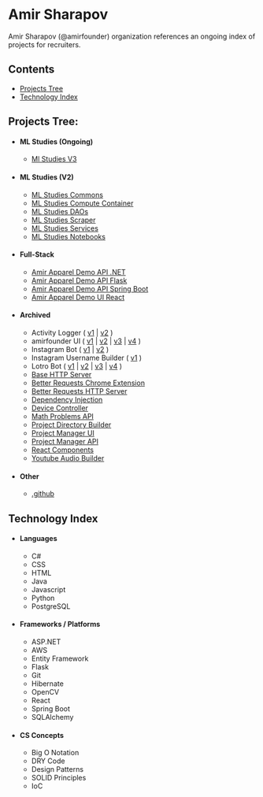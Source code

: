 # Amir Sharapov

Amir Sharapov (@amirfounder) organization references an ongoing index of projects for recruiters.

## Contents

- [Projects Tree](#projects-tree)
- [Technology Index](#technology-index)

## Projects Tree:

- #### ML Studies (Ongoing)
  - [Ml Studies V3](https://github.com/amirfounder/ml-studies-v3)

- #### ML Studies (V2)
  - [ML Studies Commons](https://github.com/amirfounder/ml-studies-commons)
  - [ML Studies Compute Container](https://github.com/amirfounder/ml-studies-compute-container)
  - [ML Studies DAOs](https://github.com/amirfounder/ml-studies-daos)
  - [ML Studies Scraper](https://github.com/amirfounder/ml-studies-scraper)
  - [ML Studies Services](https://github.com/amirfounder/ml-studies-services)
  - [ML Studies Notebooks](https://github.com/amirfounder/ml-studies-notebooks)

- #### Full-Stack
  - [Amir Apparel Demo API .NET](https://github.com/amirfounder/amir-apparel-demo-api-dotnet)
  - [Amir Apparel Demo API Flask](https://github.com/amirfounder/amir-apparel-demo-api-flask)
  - [Amir Apparel Demo API Spring Boot](https://github.com/amirfounder/amir-apparel-demo-api-spring-boot)
  - [Amir Apparel Demo UI React](https://github.com/amirfounder/amir-apparel-demo-ui-react)

- #### Archived
  - Activity Logger (
    [v1](https://github.com/amirfounder/activity-logger-v1) |
    [v2](https://github.com/amirfounder/activity-logger-v2)
    )
  - amirfounder UI (
    [v1](https://github.com/amirfounder/amirfounder-ui-v1) |
    [v2](https://github.com/amirfounder/amirfounder-ui-v2) |
    [v3](https://github.com/amirfounder/amirfounder-ui-v3) |
    [v4](https://github.com/amirfounder/amirfounder-ui-v4)
    )
  - Instagram Bot (
    [v1](https://github.com/amirfounder/instagram-bot-v1) |
    [v2](https://github.com/amirfounder/instagram-bot-v2)
    )
  - Instagram Username Builder (
    [v1](https://github.com/amirfounder/instagram-username-builder-v1)
    )
  - Lotro Bot (
    [v1](https://github.com/amirfounder/lotro-bot-v1) |
    [v2](https://github.com/amirfounder/lotro-bot-v2) |
    [v3](https://github.com/amirfounder/lotro-bot-v3) |
    [v4](https://github.com/amirfounder/lotro-bot-v4)
    )
  - [Base HTTP Server](https://github.com/amirfounder/http-server)
  - [Better Requests Chrome Extension](https://github.com/amirfounder/better-requests-chrome-extension)
  - [Better Requests HTTP Server](https://github.com/amirfounder/better-requests-http-server)
  - [Dependency Injection](https://github.com/amirfounder/dependency-injection)
  - [Device Controller](https://github.com/amirfounder/device-controller)
  - [Math Problems API](https://github.com/amirfounder/math-problems-api)
  - [Project Directory Builder](https://github.com/amirfounder/project-directory-builder)
  - [Project Manager UI](https://github.com/amirfounder/project-manager-ui)
  - [Project Manager API](https://github.com/amirfounder/project-manager-api)
  - [React Components](https://github.com/amirfounder/react-components)
  - [Youtube Audio Builder](https://github.com/amirfounder/youtube-audio-builder)

- #### Other
  - [.github](https://github.com/amirfounder/.github)

## Technology Index

- #### Languages
  - C#
  - CSS
  - HTML
  - Java
  - Javascript 
  - Python
  - PostgreSQL

- #### Frameworks / Platforms
  - ASP.NET
  - AWS
  - Entity Framework
  - Flask
  - Git
  - Hibernate
  - OpenCV
  - React
  - Spring Boot
  - SQLAlchemy

- #### CS Concepts
  - Big O Notation
  - DRY Code
  - Design Patterns
  - SOLID Principles
  - IoC

